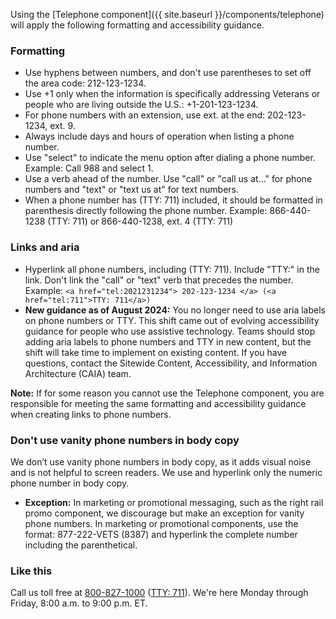 
Using the [Telephone component]({{ site.baseurl }}/components/telephone) will apply the following formatting and accessibility guidance.

### Formatting 

* Use hyphens between numbers, and don't use parentheses to set off the area code: 212-123-1234.
* Use +1 only when the information is specifically addressing Veterans or people who are living outside the U.S.: +1-201-123-1234.
* For phone numbers with an extension, use ext. at the end: 202-123-1234, ext. 9.
* Always include days and hours of operation when listing a phone number.
* Use "select" to indicate the menu option after dialing a phone number. Example: Call 988 and select 1.
* Use a verb ahead of the number. Use "call" or "call us at..." for phone numbers and "text" or "text us at" for text numbers.
* When a phone number has (TTY: 711) included, it should be formatted in parenthesis directly following the phone number. Example: 866-440-1238 (TTY: 711) or 866-440-1238, ext. 4 (TTY: 711)

### Links and aria
* Hyperlink all phone numbers, including (TTY: 711). Include "TTY:" in the link. Don't link the "call" or "text" verb that precedes the number.  
Example: `<a href="tel:2021231234"> 202-123-1234 </a> (<a href="tel:711">TTY: 711</a>)`
* **New guidance as of August 2024:** You no longer need to use aria labels on phone numbers or TTY. This shift came out of evolving accessibility guidance for people who use assistive technology. Teams should stop adding aria labels to phone numbers and TTY in new content, but the shift will take time to implement on existing content. If you have questions, contact the Sitewide Content, Accessibility, and Information Architecture (CAIA) team. 

**Note:** If for some reason you cannot use the Telephone component, you are responsible for meeting the same formatting and accessibility guidance when creating links to phone numbers. 

### Don't use vanity phone numbers in body copy
We don’t use vanity phone numbers in body copy, as it adds visual noise and is not helpful to screen readers. We use and hyperlink only the numeric phone number in body copy.

- **Exception:** In marketing or promotional messaging, such as the right rail promo component, we discourage but make an exception for vanity phone numbers. In marketing or promotional components, use the format: 877-222-VETS (8387) and hyperlink the complete number including the parenthetical.

<div class="do-dont">
<div class="do-dont__do">
<h3 class="do-dont__heading">Like this</h3>
<div class="do-dont__content" markdown="1">
  
Call us toll free at <a href="tel:+18008271000" aria-label="8 0 0. 8 2 7. 1 0 0 0.">800-827-1000</a> (<a href="tel:711" aria-label="TTY. 7 1 1.">TTY: 711</a>). We're here Monday through Friday,
8:00 a.m. to 9:00 p.m. ET.

</div>
</div>
</div>
